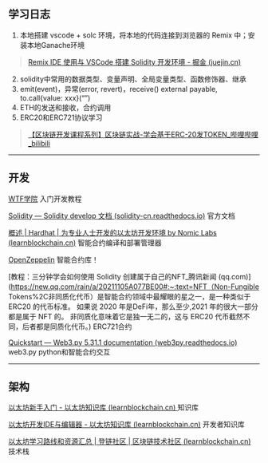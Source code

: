 ## 学习日志

1. 本地搭建 vscode + solc 环境，将本地的代码连接到浏览器的 Remix 中；安装本地Ganache环境
> [Remix IDE 使用与 VSCode 搭建 Solidity 开发环境 - 掘金 (juejin.cn)](https://juejin.cn/post/7141976798040391716)

2. solidity中常用的数据类型、变量声明、全局变量类型、函数修饰器、继承
3. emit(event)，异常(error, revert)，receive() external payable, to.call{value: xxx}(“”)
4. ETH的发送和接收，合约调用
5. ERC20和ERC721协议学习

> [【区块链开发课程系列】区块链实战-学会基于ERC-20发TOKEN_哔哩哔哩_bilibili](https://www.bilibili.com/video/BV1N3411j7n5/?vd_source=5c8e2ec63df10f588bb4fa00980abbfb)


---
## 开发

[WTF学院](https://wtf.academy/learning-center) 入门开发教程

[Solidity — Solidity develop 文档 (solidity-cn.readthedocs.io)](https://solidity-cn.readthedocs.io/zh/develop/) 官方文档

[概述 | Hardhat | 为专业人士开发的以太坊开发环境 by Nomic Labs (learnblockchain.cn)](https://learnblockchain.cn/docs/hardhat/getting-started/)  智能合约编译和部署管理器

[OpenZeppelin](https://www.openzeppelin.com/) 智能合约库！

[教程：三分钟学会如何使用 Solidity 创建属于自己的NFT_腾讯新闻 (qq.com)](https://new.qq.com/rain/a/20211105A077BE00#:~:text=NFT（Non-Fungible Tokens%2C非同质化代币）是智能合约领域中最耀眼的星之一，是一种类似于 ERC20 的代币标准。 如果说 2020 年是DeFi年，那么至少,2021 年的很大一部分都是属于 NFT 的。 非同质化意味着它是独一无二的，这与 ERC20 代币截然不同，后者都是同质化代币。) ERC721合约

[Quickstart — Web3.py 5.31.1 documentation (web3py.readthedocs.io)](https://web3py.readthedocs.io/en/stable/quickstart.html) web3.py python和智能合约交互

---

## 架构

[以太坊新手入门 - 以太坊知识库 (learnblockchain.cn) ](https://learnblockchain.cn/eth/basic.html) 知识库

[以太坊开发IDE与编辑器 - 以太坊知识库 (learnblockchain.cn)](https://learnblockchain.cn/eth/dev/ide.html) 开发者知识库

[以太坊学习路线和资源汇总 | 登链社区 | 区块链技术社区 (learnblockchain.cn)](https://learnblockchain.cn/article/3682) 技术栈